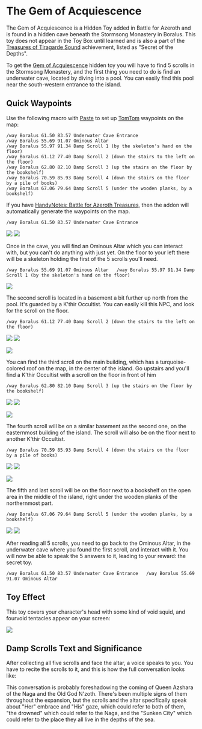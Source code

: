 # The Gem of Acquiescence

The Gem of Acquiescence is a Hidden Toy added in Battle for Azeroth and is found in a hidden cave beneath the Stormsong Monastery in Boralus. This toy does not appear in the Toy Box until learned and is also a part of the [Treasures of Tiragarde Sound](https://www.wowdb.com/achievements/12852-treasures-of-tiragarde-sound) achievement, listed as "Secret of the Depths".

To get the [Gem of Acquiescence](https://www.wowdb.com/items/161342-gem-of-acquiescence) hidden toy you will have to find 5 scrolls in the Stormsong Monastery, and the first thing you need to do is find an underwater cave, located by diving into a pool. You can easily find this pool near the south-western entrance to the island.

## Quick Waypoints

Use the following macro with [Paste](https://www.curseforge.com/wow/addons/paste) to set up [TomTom](https://www.curseforge.com/wow/addons/tomtom) waypoints on the map:

```
/way Boralus 61.50 83.57 Underwater Cave Entrance
/way Boralus 55.69 91.07 Ominous Altar
/way Boralus 55.97 91.34 Damp Scroll 1 (by the skeleton's hand on the floor)
/way Boralus 61.12 77.40 Damp Scroll 2 (down the stairs to the left on the floor)
/way Boralus 62.80 82.10 Damp Scroll 3 (up the stairs on the floor by the bookshelf)
/way Boralus 70.59 85.93 Damp Scroll 4 (down the stairs on the floor by a pile of books)
/way Boralus 67.06 79.64 Damp Scroll 5 (under the wooden planks, by a bookshelf)
```

If you have [HandyNotes: Battle for Azeroth Treasures](https://www.curseforge.com/wow/addons/handynotes-battle-for-azeroth-treasures), then the addon will automatically generate the waypoints on the map.

`/way Boralus 61.50 83.57 Underwater Cave Entrance`

 [![](https://warcraft-secrets.com/wp-content/uploads/Gem_0.jpg)](https://warcraft-secrets.com/wp-content/uploads/Gem_0.jpg) [![](https://warcraft-secrets.com/wp-content/uploads/Gem_1.jpg)](https://warcraft-secrets.com/wp-content/uploads/Gem_1.jpg)

Once in the cave, you will find an Ominous Altar which you can interact with, but you can't do anything with just yet. On the floor to your left there will be a skeleton holding the first of the 5 scrolls you'll need.

`/way Boralus 55.69 91.07 Ominous Altar   /way Boralus 55.97 91.34 Damp Scroll 1 (by the skeleton's hand on the floor)`

[![](https://warcraft-secrets.com/wp-content/uploads/Gem_02.jpg)](https://warcraft-secrets.com/wp-content/uploads/Gem_02.jpg)

The second scroll is located in a basement a bit further up north from the pool. It's guarded by a K'thir Occultist. You can easily kill this NPC, and look for the scroll on the floor.

`/way Boralus 61.12 77.40 Damp Scroll 2 (down the stairs to the left on the floor)`

 [![](https://warcraft-secrets.com/wp-content/uploads/Gem_03.jpg)](https://warcraft-secrets.com/wp-content/uploads/Gem_03.jpg) [![](https://warcraft-secrets.com/wp-content/uploads/Gem_04.jpg)](https://warcraft-secrets.com/wp-content/uploads/Gem_04.jpg)

[![](https://warcraft-secrets.com/wp-content/uploads/Gem_05.jpg)](https://warcraft-secrets.com/wp-content/uploads/Gem_05.jpg)

You can find the third scroll on the main building, which has a turquoise-colored roof on the map, in the center of the island. Go upstairs and you'll find a K'thir Occultist with a scroll on the floor in front of him

`/way Boralus 62.80 82.10 Damp Scroll 3 (up the stairs on the floor by the bookshelf)`

 [![](https://warcraft-secrets.com/wp-content/uploads/Gem_07.jpg)](https://warcraft-secrets.com/wp-content/uploads/Gem_07.jpg) [![](https://warcraft-secrets.com/wp-content/uploads/Gem_06.jpg)](https://warcraft-secrets.com/wp-content/uploads/Gem_06.jpg)

[![](https://warcraft-secrets.com/wp-content/uploads/Gem_08.jpg)](https://warcraft-secrets.com/wp-content/uploads/Gem_08.jpg)

The fourth scroll will be on a similar basement as the second one, on the easternmost building of the island. The scroll will also be on the floor next to another K'thir Occultist.

`/way Boralus 70.59 85.93 Damp Scroll 4 (down the stairs on the floor by a pile of books)`

 [![](https://warcraft-secrets.com/wp-content/uploads/Gem_09.jpg)](https://warcraft-secrets.com/wp-content/uploads/Gem_09.jpg) [![](https://warcraft-secrets.com/wp-content/uploads/Gem_10.jpg)](https://warcraft-secrets.com/wp-content/uploads/Gem_10.jpg)

[![](https://warcraft-secrets.com/wp-content/uploads/Gem_11.jpg)](https://warcraft-secrets.com/wp-content/uploads/Gem_11.jpg)

The fifth and last scroll will be on the floor next to a bookshelf on the open area in the middle of the island, right under the wooden planks of the northernmost part.

`/way Boralus 67.06 79.64 Damp Scroll 5 (under the wooden planks, by a bookshelf)`

 [![](https://warcraft-secrets.com/wp-content/uploads/Gem_13.jpg)](https://warcraft-secrets.com/wp-content/uploads/Gem_13.jpg) [![](https://warcraft-secrets.com/wp-content/uploads/Gem_12.jpg)](https://warcraft-secrets.com/wp-content/uploads/Gem_12.jpg)

After reading all 5 scrolls, you need to go back to the Ominous Altar, in the underwater cave where you found the first scroll, and interact with it. You will now be able to speak the 5 answers to it, leading to your reward: the secret toy.

`/way Boralus 61.50 83.57 Underwater Cave Entrance   /way Boralus 55.69 91.07 Ominous Altar`

## Toy Effect

This toy covers your character's head with some kind of void squid, and fourvoid tentacles appear on your screen:

[![](https://warcraft-secrets.com/wp-content/uploads/Gem_14.jpg)](https://warcraft-secrets.com/wp-content/uploads/Gem_14.jpg)

## Damp Scrolls Text and Significance

After collecting all five scrolls and face the altar, a voice speaks to you. You have to recite the scrolls to it, and this is how the full conversation looks like:

This conversation is probably foreshadowing the coming of Queen Azshara of the Naga and the Old God N'zoth. There's been multiple signs of them throughout the expansion, but the scrolls and the altar specifically speak about "Her" embrace and "His" gaze, which could refer to both of them, "the drowned" which could refer to the Naga, and the "Sunken City" which could refer to the place they all live in the depths of the sea.
